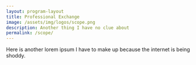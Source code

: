 ```yaml
---
layout: program-layout
title: Professional Exchange
image: /assets/img/logos/scope.png
description: Another thing I have no clue about
permalink: /scope/
---
```


Here is another lorem ipsum I have to make up because the internet is being shoddy. 

